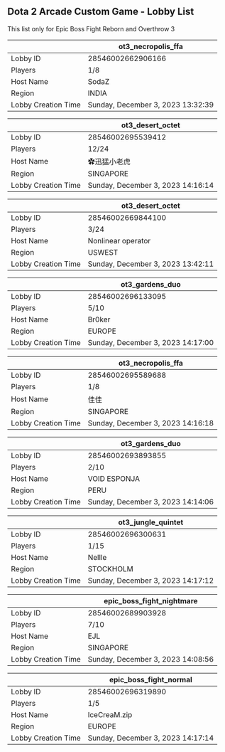 ## Dota 2 Arcade Custom Game - Lobby List

This list only for Epic Boss Fight Reborn and Overthrow 3

|  | ot3_necropolis_ffa |
| ------ | ------ |
| Lobby ID | 28546002662906166 |
| Players | 1/8 |
| Host Name | SodaZ |
| Region | INDIA |
| Lobby Creation Time | Sunday, December 3, 2023 13:32:39 |


|  | ot3_desert_octet |
| ------ | ------ |
| Lobby ID | 28546002695539412 |
| Players | 12/24 |
| Host Name | ✿迅猛小老虎 |
| Region | SINGAPORE |
| Lobby Creation Time | Sunday, December 3, 2023 14:16:14 |


|  | ot3_desert_octet |
| ------ | ------ |
| Lobby ID | 28546002669844100 |
| Players | 3/24 |
| Host Name | Nonlinear operator |
| Region | USWEST |
| Lobby Creation Time | Sunday, December 3, 2023 13:42:11 |


|  | ot3_gardens_duo |
| ------ | ------ |
| Lobby ID | 28546002696133095 |
| Players | 5/10 |
| Host Name | Br0ker |
| Region | EUROPE |
| Lobby Creation Time | Sunday, December 3, 2023 14:17:00 |


|  | ot3_necropolis_ffa |
| ------ | ------ |
| Lobby ID | 28546002695589688 |
| Players | 1/8 |
| Host Name | 佳佳 |
| Region | SINGAPORE |
| Lobby Creation Time | Sunday, December 3, 2023 14:16:18 |


|  | ot3_gardens_duo |
| ------ | ------ |
| Lobby ID | 28546002693893855 |
| Players | 2/10 |
| Host Name | VOID ESPONJA |
| Region | PERU |
| Lobby Creation Time | Sunday, December 3, 2023 14:14:06 |


|  | ot3_jungle_quintet |
| ------ | ------ |
| Lobby ID | 28546002696300631 |
| Players | 1/15 |
| Host Name | Nellle |
| Region | STOCKHOLM |
| Lobby Creation Time | Sunday, December 3, 2023 14:17:12 |


|  | epic_boss_fight_nightmare |
| ------ | ------ |
| Lobby ID | 28546002689903928 |
| Players | 7/10 |
| Host Name | EJL |
| Region | SINGAPORE |
| Lobby Creation Time | Sunday, December 3, 2023 14:08:56 |


|  | epic_boss_fight_normal |
| ------ | ------ |
| Lobby ID | 28546002696319890 |
| Players | 1/5 |
| Host Name | IceCreaM.zip |
| Region | EUROPE |
| Lobby Creation Time | Sunday, December 3, 2023 14:17:14 |


